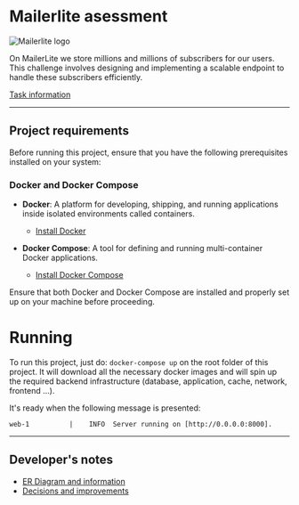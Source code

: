 # Mailerlite asessment

![Mailerlite logo](https://upload.wikimedia.org/wikipedia/commons/5/5e/MailerLite_Logo.svg)

On MailerLite we store millions and millions of subscribers for our users. This challenge involves designing and implementing a scalable endpoint to handle these subscribers efficiently.

[Task information](docs/tasks.md)

----------

## Project requirements

Before running this project, ensure that you have the following prerequisites installed on your system:

### Docker and Docker Compose

- **Docker**: A platform for developing, shipping, and running applications inside isolated environments called containers. 
  - [Install Docker](https://docs.docker.com/get-docker/)

- **Docker Compose**: A tool for defining and running multi-container Docker applications. 
  - [Install Docker Compose](https://docs.docker.com/compose/install/)

Ensure that both Docker and Docker Compose are installed and properly set up on your machine before proceeding.

# Running
To run this project, just do: `docker-compose up` on the root folder of this project.
It will download all the necessary docker images and will spin up the required backend infrastructure (database, application, cache, network, frontend ...).

It's ready when the following message is presented:

```
web-1          |    INFO  Server running on [http://0.0.0.0:8000].  
```

----------


## Developer's notes
  - [ER Diagram and information](docs/data-model.md)
  - [Decisions and improvements](docs/decisions.md)


